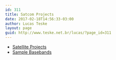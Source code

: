 ```yaml
---
id: 311
title: Satcom Projects
date: 2017-02-18T14:56:33-03:00
author: Lucas Teske
layout: page
guid: http://www.teske.net.br/lucas/?page_id=311
---
```

  * [Satellite Projects](https://www.teske.net.br/lucas/satellite-projects/)
  * [Sample Basebands](https://www.teske.net.br/lucas/satellite-projects/sample-baseband-files/)